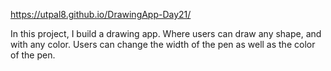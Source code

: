 https://utpal8.github.io/DrawingApp-Day21/

In this project, I build a drawing app. Where users can draw any shape, and with any color. Users can change the width of the pen as well as the color of the pen.
